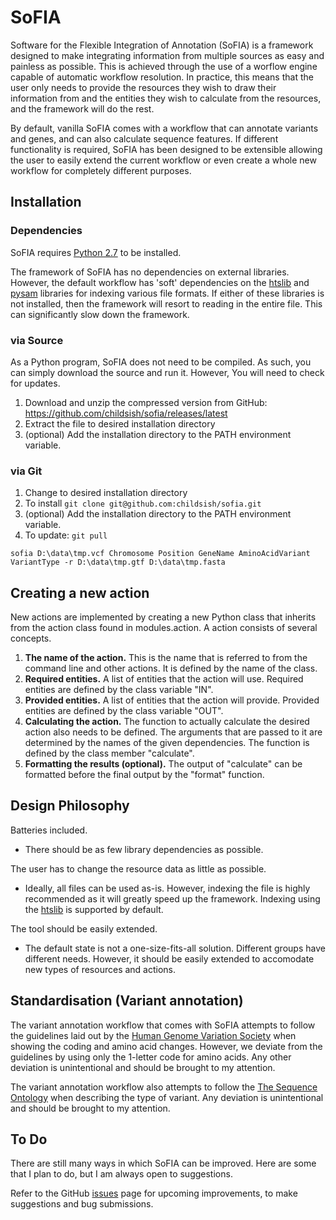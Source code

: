 SoFIA
=====

Software for the Flexible Integration of Annotation (SoFIA) is a framework designed to make integrating information from multiple sources as easy and painless as possible. This is achieved through the use of a worflow engine capable of automatic workflow resolution. In practice, this means that the user only needs to provide the resources they wish to draw their information from and the entities they wish to calculate from the resources, and the framework will do the rest.

By default, vanilla SoFIA comes with a workflow that can annotate variants and genes, and can also calculate sequence features. If different functionality is required, SoFIA has been designed to be extensible allowing the user to easily extend the current workflow or even create a whole new workflow for completely different purposes.

Installation
------------

### Dependencies

SoFIA requires [Python 2.7][python] to be installed.

The framework of SoFIA has no dependencies on external libraries. However, the default workflow has 'soft' dependencies on the [htslib][htslib] and [pysam][pysam] libraries for indexing various file formats. If either of these libraries is not installed, then the framework will resort to reading in the entire file. This can significantly slow down the framework.

### via Source

As a Python program, SoFIA does not need to be compiled. As such, you can simply download the source and run it. However, You will need to check for updates.

1. Download and unzip the compressed version from GitHub:
https://github.com/childsish/sofia/releases/latest
2. Extract the file to desired installation directory
3. (optional) Add the installation directory to the PATH environment variable.

### via Git

1. Change to desired installation directory
2. To install `git clone git@github.com:childsish/sofia.git`
3. (optional) Add the installation directory to the PATH environment variable.
4. To update: `git pull`

`sofia D:\data\tmp.vcf Chromosome Position GeneName AminoAcidVariant VariantType -r D:\data\tmp.gtf D:\data\tmp.fasta`

Creating a new action
---------------------

New actions are implemented by creating a new Python class that inherits from the action class found in modules.action. A action consists of several concepts.

1. **The name of the action.** This is the name that is referred to from the command line and other actions. It is defined by the name of the class.
2. **Required entities.** A list of entities that the action will use. Required entities are defined by the class variable "IN".
3. **Provided entities.** A list of entities that the action will provide. Provided entities are defined by the class variable "OUT".
4. **Calculating the action.** The function to actually calculate the desired action also needs to be defined. The arguments that are passed to it are determined by the names of the given dependencies. The function is defined by the class member "calculate".
5. **Formatting the results (optional).** The output of "calculate" can be formatted before the final output by the "format" function.

Design Philosophy
-----------------

Batteries included.

 * There should be as few library dependencies as possible.

The user has to change the resource data as little as possible.
 
 * Ideally, all files can be used as-is. However, indexing the file is highly recommended as it will greatly speed up the framework. Indexing using the [htslib][htslib] is supported by default.

The tool should be easily extended.

 * The default state is not a one-size-fits-all solution. Different groups have different needs. However, it should be easily extended to accomodate new types of resources and actions.


Standardisation (Variant annotation)
------------------------------------

The variant annotation workflow that comes with SoFIA attempts to follow the guidelines laid out by the [Human Genome Variation Society][hgvs] when showing the coding and amino acid changes. However, we deviate from the guidelines by using only the 1-letter code for amino acids. Any other deviation is unintentional and should be brought to my attention.

The variant annotation workflow also attempts to follow the [The Sequence Ontology][so] when describing the type of variant. Any deviation is unintentional and should be brought to my attention.


To Do
-----

There are still many ways in which SoFIA can be improved. Here are some that I plan to do, but I am always open to suggestions.

Refer to the GitHub [issues][issues] page for upcoming improvements, to make suggestions and bug submissions.

[python]: https://www.python.org/downloads/ "Download Python 2.7"
[htslib]: http://www.htslib.org/ "Download htslib"
[pysam]: https://code.google.com/p/pysam/ "Download pysam"
[hgvs]: http://www.hgvs.org/mutnomen/ "Human Genome Variation Society"
[so]: http://www.sequenceontology.org/ "The Sequence Ontology"
[issues]: https://github.com/childsish/sofia/issues "To Do"
